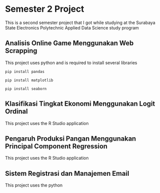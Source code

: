 # Semester 2 Project

This is a second semester project that I got while studying at the Surabaya State Electronics Polytechnic Applied Data Science study program

## Analisis Online Game Menggunakan Web Scrapping

This project uses python and is required to install several libraries

    pip install pandas

    pip install matplotlib 

    pip install seaborn

## Klasifikasi Tingkat Ekonomi Menggunakan Logit Ordinal

This project uses the R Studio application

## Pengaruh Produksi Pangan Menggunakan Principal Component Regression

This project uses the R Studio application

## Sistem Registrasi dan Manajemen Email

This project uses the python
